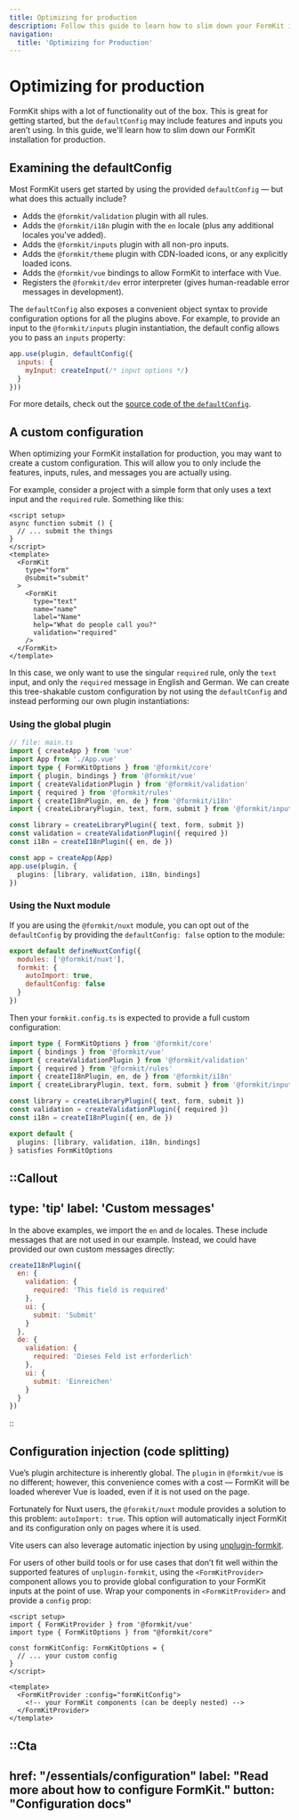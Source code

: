 ```yaml
---
title: Optimizing for production
description: Follow this guide to learn how to slim down your FormKit installation for production.
navigation:
  title: 'Optimizing for Production'
---
```


# Optimizing for production

FormKit ships with a lot of functionality out of the box. This is great for getting started, but the `defaultConfig` may include features and inputs you aren’t using. In this guide, we'll learn how to slim down our FormKit installation for production.

## Examining the defaultConfig

Most FormKit users get started by using the provided `defaultConfig` — but what does this actually include?

- Adds the `@formkit/validation` plugin with all rules.
- Adds the `@formkit/i18n` plugin with the `en` locale (plus any additional locales you've added).
- Adds the `@formkit/inputs` plugin with all non-pro inputs.
- Adds the `@formkit/theme` plugin with CDN-loaded icons, or any explicitly loaded icons.
- Adds the `@formkit/vue` bindings to allow FormKit to interface with Vue.
- Registers the `@formkit/dev` error interpreter (gives human-readable error messages in development).

The `defaultConfig` also exposes a convenient object syntax to provide configuration options for all the plugins above. For example, to provide an input to the `@formkit/inputs` plugin instantiation, the default config allows you to pass an `inputs` property:

```js
app.use(plugin, defaultConfig({
  inputs: {
    myInput: createInput(/* input options */)
  }
}))
```

For more details, check out the [source code of the `defaultConfig`](https://github.com/formkit/formkit/blob/master/packages/vue/src/defaultConfig.ts).

## A custom configuration

When optimizing your FormKit installation for production, you may want to create a custom configuration. This will allow you to only include the features, inputs, rules, and messages you are actually using.

For example, consider a project with a simple form that only uses a text input and the `required` rule. Something like this:

```vue
<script setup>
async function submit () {
  // ... submit the things
}
</script>
<template>
  <FormKit
    type="form"
    @submit="submit"
  >
    <FormKit
      type="text"
      name="name"
      label="Name"
      help="What do people call you?"
      validation="required"
    />
  </FormKit>
</template>
```

In this case, we only want to use the singular `required` rule, only the `text` input, and only the `required` message in English and German. We can create this tree-shakable custom configuration by not using the `defaultConfig` and instead performing our own plugin instantiations:

### Using the global plugin

```ts
// file: main.ts
import { createApp } from 'vue'
import App from './App.vue'
import type { FormKitOptions } from '@formkit/core'
import { plugin, bindings } from '@formkit/vue'
import { createValidationPlugin } from '@formkit/validation'
import { required } from '@formkit/rules'
import { createI18nPlugin, en, de } from '@formkit/i18n'
import { createLibraryPlugin, text, form, submit } from '@formkit/inputs'

const library = createLibraryPlugin({ text, form, submit })
const validation = createValidationPlugin({ required })
const i18n = createI18nPlugin({ en, de })

const app = createApp(App)
app.use(plugin, {
  plugins: [library, validation, i18n, bindings]
})
```

### Using the Nuxt module

If you are using the `@formkit/nuxt` module, you can opt out of the `defaultConfig` by providing the `defaultConfig: false` option to the module:

```js
export default defineNuxtConfig({
  modules: ['@formkit/nuxt'],
  formkit: {
    autoImport: true,
    defaultConfig: false
  }
})
```

Then your `formkit.config.ts` is expected to provide a full custom configuration:

```ts
import type { FormKitOptions } from '@formkit/core'
import { bindings } from '@formkit/vue'
import { createValidationPlugin } from '@formkit/validation'
import { required } from '@formkit/rules'
import { createI18nPlugin, en, de } from '@formkit/i18n'
import { createLibraryPlugin, text, form, submit } from '@formkit/inputs'

const library = createLibraryPlugin({ text, form, submit })
const validation = createValidationPlugin({ required })
const i18n = createI18nPlugin({ en, de })

export default {
  plugins: [library, validation, i18n, bindings]
} satisfies FormKitOptions
```

::Callout
---
type: 'tip'
label: 'Custom messages'
---
In the above examples, we import the `en` and `de` locales. These include messages that are not used in our example. Instead, we could have provided our own custom messages directly:

```js
createI18nPlugin({
  en: {
    validation: {
      required: 'This field is required'
    },
    ui: {
      submit: 'Submit'
    }
  },
  de: {
    validation: {
      required: 'Dieses Feld ist erforderlich'
    },
    ui: {
      submit: 'Einreichen'
    }
  }
})
```
::

## Configuration injection (code splitting)

Vue’s plugin architecture is inherently global. The `plugin` in `@formkit/vue` is no different; however, this convenience comes with a cost — FormKit will be loaded wherever Vue is loaded, even if it is not used on the page.

Fortunately for Nuxt users, the `@formkit/nuxt` module provides a solution to this problem: `autoImport: true`. This option will automatically inject FormKit and its configuration only on pages where it is used.

Vite users can also leverage automatic injection by using [unplugin-formkit](https://github.com/formkit/unplugin-formkit).

For users of other build tools or for use cases that don’t fit well within the supported features of `unplugin-formkit`, using the `<FormKitProvider>` component allows you to provide global configuration to your FormKit inputs at the point of use. Wrap your components in `<FormKitProvider>` and provide a `config` prop:

```vue
<script setup>
import { FormKitProvider } from '@formkit/vue'
import type { FormKitOptions } from "@formkit/core"

const formKitConfig: FormKitOptions = {
  // ... your custom config
}
</script>

<template>
  <FormKitProvider :config="formKitConfig">
    <!-- your FormKit components (can be deeply nested) -->
  </FormKitProvider>
</template>
```

::Cta
--- 
href: "/essentials/configuration"
label: "Read more about how to configure FormKit."
button: "Configuration docs"
---

